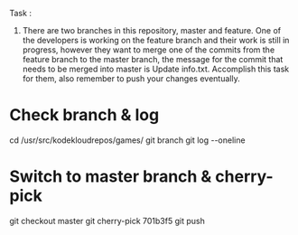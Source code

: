 Task :
1. There are two branches in this repository, master and feature. One of the developers is working on the feature branch and their work is still in progress, however they want to merge one of the commits from the feature branch to the master branch, the message for the commit that needs to be merged into master is Update info.txt. Accomplish this task for them, also remember to push your changes eventually.

# Check branch & log
cd /usr/src/kodekloudrepos/games/
git branch
git log --oneline

# Switch to master branch & cherry-pick 
git checkout master
git cherry-pick 701b3f5
git push